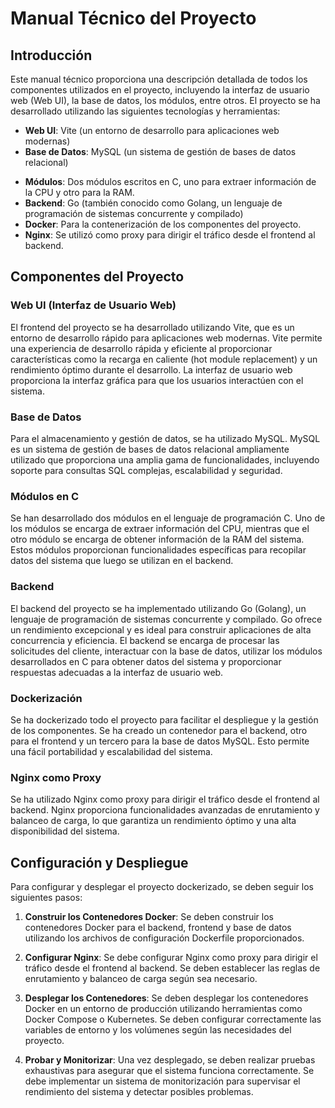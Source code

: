 # Manual Técnico del Proyecto

## Introducción
Este manual técnico proporciona una descripción detallada de todos los componentes utilizados en el proyecto, incluyendo la interfaz de usuario web (Web UI), la base de datos, los módulos, entre otros. El proyecto se ha desarrollado utilizando las siguientes tecnologías y herramientas:

- **Web UI**: Vite (un entorno de desarrollo para aplicaciones web modernas)
- **Base de Datos**: MySQL (un sistema de gestión de bases de datos relacional)
<!-- - **Simulador de Estados**: No se especifica en la información proporcionada. -->
- **Módulos**: Dos módulos escritos en C, uno para extraer información de la CPU y otro para la RAM.
- **Backend**: Go (también conocido como Golang, un lenguaje de programación de sistemas concurrente y compilado)
- **Docker**: Para la contenerización de los componentes del proyecto.
- **Nginx**: Se utilizó como proxy para dirigir el tráfico desde el frontend al backend.

## Componentes del Proyecto

### Web UI (Interfaz de Usuario Web)
El frontend del proyecto se ha desarrollado utilizando Vite, que es un entorno de desarrollo rápido para aplicaciones web modernas. Vite permite una experiencia de desarrollo rápida y eficiente al proporcionar características como la recarga en caliente (hot module replacement) y un rendimiento óptimo durante el desarrollo. La interfaz de usuario web proporciona la interfaz gráfica para que los usuarios interactúen con el sistema.

### Base de Datos
Para el almacenamiento y gestión de datos, se ha utilizado MySQL. MySQL es un sistema de gestión de bases de datos relacional ampliamente utilizado que proporciona una amplia gama de funcionalidades, incluyendo soporte para consultas SQL complejas, escalabilidad y seguridad.

### Módulos en C
Se han desarrollado dos módulos en el lenguaje de programación C. Uno de los módulos se encarga de extraer información del CPU, mientras que el otro módulo se encarga de obtener información de la RAM del sistema. Estos módulos proporcionan funcionalidades específicas para recopilar datos del sistema que luego se utilizan en el backend.

### Backend
El backend del proyecto se ha implementado utilizando Go (Golang), un lenguaje de programación de sistemas concurrente y compilado. Go ofrece un rendimiento excepcional y es ideal para construir aplicaciones de alta concurrencia y eficiencia. El backend se encarga de procesar las solicitudes del cliente, interactuar con la base de datos, utilizar los módulos desarrollados en C para obtener datos del sistema y proporcionar respuestas adecuadas a la interfaz de usuario web.

### Dockerización
Se ha dockerizado todo el proyecto para facilitar el despliegue y la gestión de los componentes. Se ha creado un contenedor para el backend, otro para el frontend y un tercero para la base de datos MySQL. Esto permite una fácil portabilidad y escalabilidad del sistema.

### Nginx como Proxy
Se ha utilizado Nginx como proxy para dirigir el tráfico desde el frontend al backend. Nginx proporciona funcionalidades avanzadas de enrutamiento y balanceo de carga, lo que garantiza un rendimiento óptimo y una alta disponibilidad del sistema.

## Configuración y Despliegue
Para configurar y desplegar el proyecto dockerizado, se deben seguir los siguientes pasos:

1. **Construir los Contenedores Docker**: Se deben construir los contenedores Docker para el backend, frontend y base de datos utilizando los archivos de configuración Dockerfile proporcionados.

2. **Configurar Nginx**: Se debe configurar Nginx como proxy para dirigir el tráfico desde el frontend al backend. Se deben establecer las reglas de enrutamiento y balanceo de carga según sea necesario.

3. **Desplegar los Contenedores**: Se deben desplegar los contenedores Docker en un entorno de producción utilizando herramientas como Docker Compose o Kubernetes. Se deben configurar correctamente las variables de entorno y los volúmenes según las necesidades del proyecto.

4. **Probar y Monitorizar**: Una vez desplegado, se deben realizar pruebas exhaustivas para asegurar que el sistema funciona correctamente. Se debe implementar un sistema de monitorización para supervisar el rendimiento del sistema y detectar posibles problemas.

